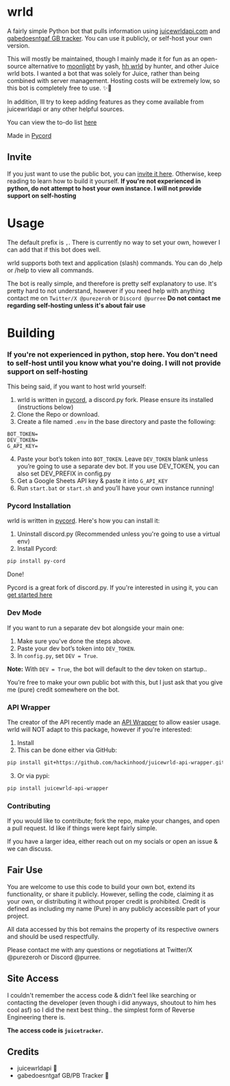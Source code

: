 # wrld
A fairly simple Python bot that pulls information using [juicewrldapi.com](https://juicewrldapi.com) and [gabedoesntgaf GB tracker](https://docs.google.com/spreadsheets/d/1qWCsoTTGMiXxymTui319zFwMtpZE7a5SYqmybz6mkBY/edit). You can use it publicly, or self-host your own version. 

This will mostly be maintained, though I mainly made it for fun as an open-source alternative to [moonlight](https://discord.gg/YTWdnuNTbk) by yash, [hh wrld](https://discord.gg/P5nCDdMnBV) by hunter, and other Juice wrld bots. I wanted a bot that was solely for Juice, rather than being combined with server management. Hosting costs will be extremely low, so this bot is completely free to use. ✨🎉

In addition, Ill try to keep adding features as they come available from juicewrldapi or any other helpful sources.

You can view the to-do list [here](https://trello.com/b/kqv64MH9/wrld)

Made in [Pycord](https://pycord.dev/)

## Invite
If you just want to use the public bot, you can [invite it here](https://discord.com/oauth2/authorize?client_id=806666114666725378&permissions=563364418145344&integration_type=0&scope=bot). Otherwise, keep reading to learn how to build it yourself. **If you're not experienced in python, do not attempt to host your own instance. I will not provide support on self-hosting**

# Usage
The default prefix is `,`. There is currently no way to set your own, however I can add that if this bot does well.

wrld supports both text and application (slash) commands. You can do ,help or /help to view all commands.

The bot is really simple, and therefore is pretty self explanatory to use. It's pretty hard to not understand, however if you need help with anything contact me on `Twitter/X @purezeroh` or `Discord @purree` **Do not contact me regarding self-hosting unless it's about fair use**

# Building
### If you're not experienced in python, stop here. You don't need to self-host until you know what you're doing. I will not provide support on self-hosting
This being said, if you want to host wrld yourself: 
1. wrld is written in [pycord](https://pycord.dev/), a discord.py fork. Please ensure its installed (instructions below)
2. Clone the Repo or download.  
3. Create a file named `.env` in the base directory and paste the following:
```env
BOT_TOKEN=
DEV_TOKEN=
G_API_KEY=
```
4. Paste your bot’s token into `BOT_TOKEN`. Leave `DEV_TOKEN` blank unless you’re going to use a separate dev bot. If you use DEV_TOKEN, you can also set DEV_PREFIX in config.py
5. Get a Google Sheets API key & paste it into `G_API_KEY`
6. Run `start.bat` or `start.sh` and you’ll have your own instance running!

### Pycord Installation
wrld is written in [pycord](https://pycord.dev/). Here's how you can install it:
1. Uninstall discord.py (Recommended unless you're going to use a virtual env)
2. Install Pycord:
```bash
pip install py-cord
```
Done!

Pycord is a great fork of discord.py. If you're interested in using it, you can [get started here](https://guide.pycord.dev/introduction)

### Dev Mode
If you want to run a separate dev bot alongside your main one:
1. Make sure you’ve done the steps above.  
2. Paste your dev bot’s token into `DEV_TOKEN`.  
3. In `config.py`, set `DEV = True`.  

**Note:** With `DEV = True`, the bot will default to the dev token on startup..  

You’re free to make your own public bot with this, but I just ask that you give me (pure) credit somewhere on the bot.  

### API Wrapper
The creator of the API recently made an [API Wrapper](https://github.com/HackinHood/juicewrld-api-wrapper) to allow easier usage. wrld will NOT adapt to this package, however if you're interested:
1. Install
2. This can be done either via GitHub:
```bash
pip install git+https://github.com/hackinhood/juicewrld-api-wrapper.git
```
3. Or via pypi:
```bash
pip install juicewrld-api-wrapper
```

### Contributing
If you would like to contribute; fork the repo, make your changes, and open a pull request. Id like if things were kept fairly simple.

If you have a larger idea, either reach out on my socials or open an issue & we can discuss.

## Fair Use
You are welcome to use this code to build your own bot, extend its functionality, or share it publicly. However, selling the code, claiming it as your own, or distributing it without proper credit is prohibited. Credit is defined as including my name (Pure) in any publicly accessible part of your project.

All data accessed by this bot remains the property of its respective owners and should be used respectfully.

Please contact me with any questions or negotiations at Twitter/X @purezeroh or Discord @purree.

## Site Access
I couldn't remember the access code & didn't feel like searching or contacting the developer (even though i did anyways, shoutout to him hes cool asf) so I did the next best thing.. the simplest form of Reverse Engineering there is.
 
**The access code is `juicetracker`.**   

## Credits
- juicewrldapi 💖  
- gabedoesntgaf GB/PB Tracker 💖
